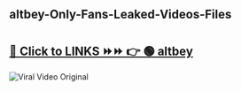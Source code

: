 
 ## altbey-Only-Fans-Leaked-Videos-Files

# <h2><a href="https://mediaupload.pro?altbey">🔗 Click to LINKS ⏩⏩ 👉 🟢 altbey </a></h2>

<a href="https://mediaupload.pro?altbey" rel="nofollow" data-target="animated-image.originalLink"><img src="https://i.ibb.co.com/xMMVF88/686577567.gif" alt="Viral Video Original" style="max-width: 100%; display: inline-block;" data-target="animated-image.originalImage"></a>